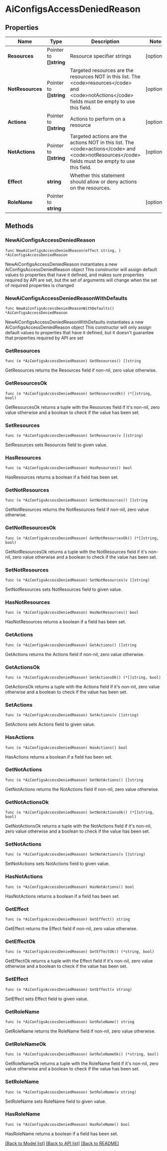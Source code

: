 # AiConfigsAccessDeniedReason

## Properties

Name | Type | Description | Notes
------------ | ------------- | ------------- | -------------
**Resources** | Pointer to **[]string** | Resource specifier strings | [optional] 
**NotResources** | Pointer to **[]string** | Targeted resources are the resources NOT in this list. The &lt;code&gt;resources&lt;/code&gt; and &lt;code&gt;notActions&lt;/code&gt; fields must be empty to use this field. | [optional] 
**Actions** | Pointer to **[]string** | Actions to perform on a resource | [optional] 
**NotActions** | Pointer to **[]string** | Targeted actions are the actions NOT in this list. The &lt;code&gt;actions&lt;/code&gt; and &lt;code&gt;notResources&lt;/code&gt; fields must be empty to use this field. | [optional] 
**Effect** | **string** | Whether this statement should allow or deny actions on the resources. | 
**RoleName** | Pointer to **string** |  | [optional] 

## Methods

### NewAiConfigsAccessDeniedReason

`func NewAiConfigsAccessDeniedReason(effect string, ) *AiConfigsAccessDeniedReason`

NewAiConfigsAccessDeniedReason instantiates a new AiConfigsAccessDeniedReason object
This constructor will assign default values to properties that have it defined,
and makes sure properties required by API are set, but the set of arguments
will change when the set of required properties is changed

### NewAiConfigsAccessDeniedReasonWithDefaults

`func NewAiConfigsAccessDeniedReasonWithDefaults() *AiConfigsAccessDeniedReason`

NewAiConfigsAccessDeniedReasonWithDefaults instantiates a new AiConfigsAccessDeniedReason object
This constructor will only assign default values to properties that have it defined,
but it doesn't guarantee that properties required by API are set

### GetResources

`func (o *AiConfigsAccessDeniedReason) GetResources() []string`

GetResources returns the Resources field if non-nil, zero value otherwise.

### GetResourcesOk

`func (o *AiConfigsAccessDeniedReason) GetResourcesOk() (*[]string, bool)`

GetResourcesOk returns a tuple with the Resources field if it's non-nil, zero value otherwise
and a boolean to check if the value has been set.

### SetResources

`func (o *AiConfigsAccessDeniedReason) SetResources(v []string)`

SetResources sets Resources field to given value.

### HasResources

`func (o *AiConfigsAccessDeniedReason) HasResources() bool`

HasResources returns a boolean if a field has been set.

### GetNotResources

`func (o *AiConfigsAccessDeniedReason) GetNotResources() []string`

GetNotResources returns the NotResources field if non-nil, zero value otherwise.

### GetNotResourcesOk

`func (o *AiConfigsAccessDeniedReason) GetNotResourcesOk() (*[]string, bool)`

GetNotResourcesOk returns a tuple with the NotResources field if it's non-nil, zero value otherwise
and a boolean to check if the value has been set.

### SetNotResources

`func (o *AiConfigsAccessDeniedReason) SetNotResources(v []string)`

SetNotResources sets NotResources field to given value.

### HasNotResources

`func (o *AiConfigsAccessDeniedReason) HasNotResources() bool`

HasNotResources returns a boolean if a field has been set.

### GetActions

`func (o *AiConfigsAccessDeniedReason) GetActions() []string`

GetActions returns the Actions field if non-nil, zero value otherwise.

### GetActionsOk

`func (o *AiConfigsAccessDeniedReason) GetActionsOk() (*[]string, bool)`

GetActionsOk returns a tuple with the Actions field if it's non-nil, zero value otherwise
and a boolean to check if the value has been set.

### SetActions

`func (o *AiConfigsAccessDeniedReason) SetActions(v []string)`

SetActions sets Actions field to given value.

### HasActions

`func (o *AiConfigsAccessDeniedReason) HasActions() bool`

HasActions returns a boolean if a field has been set.

### GetNotActions

`func (o *AiConfigsAccessDeniedReason) GetNotActions() []string`

GetNotActions returns the NotActions field if non-nil, zero value otherwise.

### GetNotActionsOk

`func (o *AiConfigsAccessDeniedReason) GetNotActionsOk() (*[]string, bool)`

GetNotActionsOk returns a tuple with the NotActions field if it's non-nil, zero value otherwise
and a boolean to check if the value has been set.

### SetNotActions

`func (o *AiConfigsAccessDeniedReason) SetNotActions(v []string)`

SetNotActions sets NotActions field to given value.

### HasNotActions

`func (o *AiConfigsAccessDeniedReason) HasNotActions() bool`

HasNotActions returns a boolean if a field has been set.

### GetEffect

`func (o *AiConfigsAccessDeniedReason) GetEffect() string`

GetEffect returns the Effect field if non-nil, zero value otherwise.

### GetEffectOk

`func (o *AiConfigsAccessDeniedReason) GetEffectOk() (*string, bool)`

GetEffectOk returns a tuple with the Effect field if it's non-nil, zero value otherwise
and a boolean to check if the value has been set.

### SetEffect

`func (o *AiConfigsAccessDeniedReason) SetEffect(v string)`

SetEffect sets Effect field to given value.


### GetRoleName

`func (o *AiConfigsAccessDeniedReason) GetRoleName() string`

GetRoleName returns the RoleName field if non-nil, zero value otherwise.

### GetRoleNameOk

`func (o *AiConfigsAccessDeniedReason) GetRoleNameOk() (*string, bool)`

GetRoleNameOk returns a tuple with the RoleName field if it's non-nil, zero value otherwise
and a boolean to check if the value has been set.

### SetRoleName

`func (o *AiConfigsAccessDeniedReason) SetRoleName(v string)`

SetRoleName sets RoleName field to given value.

### HasRoleName

`func (o *AiConfigsAccessDeniedReason) HasRoleName() bool`

HasRoleName returns a boolean if a field has been set.


[[Back to Model list]](../README.md#documentation-for-models) [[Back to API list]](../README.md#documentation-for-api-endpoints) [[Back to README]](../README.md)


